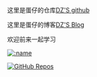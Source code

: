 这里是蛋仔的仓库[DZ'S github](https://github.com/DanZai233)

这里是蛋仔的博客[DZ'S Blog](https://danzaii.cn)

欢迎前来一起学习

[![:name](https://count.getloli.com/get/@DanZai233?theme=asoul)](https://github.com/DanZai233)

[![GitHub Repos](https://github-readme-stats.vercel.app/api?username=DanZai233&show_icons=true&theme=radical)](https://github.com/DanZai233)





<!---
DanZai233/DanZai233 is a ✨ special ✨ repository because its `README.md` (this file) appears on your GitHub profile.
You can click the Preview link to take a look at your changes.
--->
